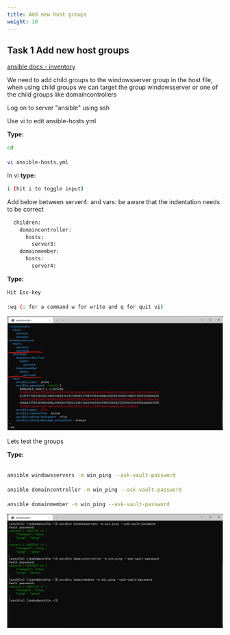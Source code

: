 ```yaml
---
title: Add new host groups
weight: 10
---
```


## Task 1 Add new host groups

[ansible docs - inventory](https://docs.ansible.com/ansible/latest/user_guide/intro_inventory.html)

We need to add child groups to the windowsserver group in the host file, when using child groups we can target the group windowsserver or one of the child groups like domaincontrollers

Log on to server "ansible" using ssh

Use vi to edit ansible-hosts.yml

__Type:__

```bash
cd

vi ansible-hosts.yml
```

In vi __type:__

```bash
i (hit i to toggle input)
```

Add below between server4: and vars: be aware that the indentation needs to be correct

```bash
  children:
    domaincontroller:
      hosts:
        server3:
    domainmember:
      hosts:
        server4:
```

__Type:__

```bash
Hit Esc-key

:wq (: for a command w for write and q for quit vi)
```

![Alt text](images/01_changehosts.png?raw=true "change hosts file")

Lets test the groups

__Type:__

```bash

ansible windowsservers -m win_ping --ask-vault-password

ansible domaincontroller -m win_ping --ask-vault-password

ansible domainmember -m win_ping --ask-vault-password

```

![Alt text](images/02_testgroups.png?raw=true "Test groups")
